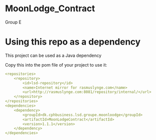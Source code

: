 # MoonLodge_Contract
Group E   


# Using this repo as a dependency

This project can be used as a Java dependency 

Copy this into the pom file of your project to use it:
```yml
<repositories>
    <repository>
        <id>lsd-repository</id>          
        <name>Internet mirror for rasmuslynge.com</name>
        <url>http://rasmuslynge.com:8081/repository/internal/</url>
    </repository>
</repositories>
<dependencies>
    <dependency>
        <groupId>dk.cphbusiness.lsd.groupe.moonloodge</groupId>
        <artifactId>MoonLodgeContract</artifactId>
        <version>1.1.1</version>
    </dependency>
</dependencies>
```
